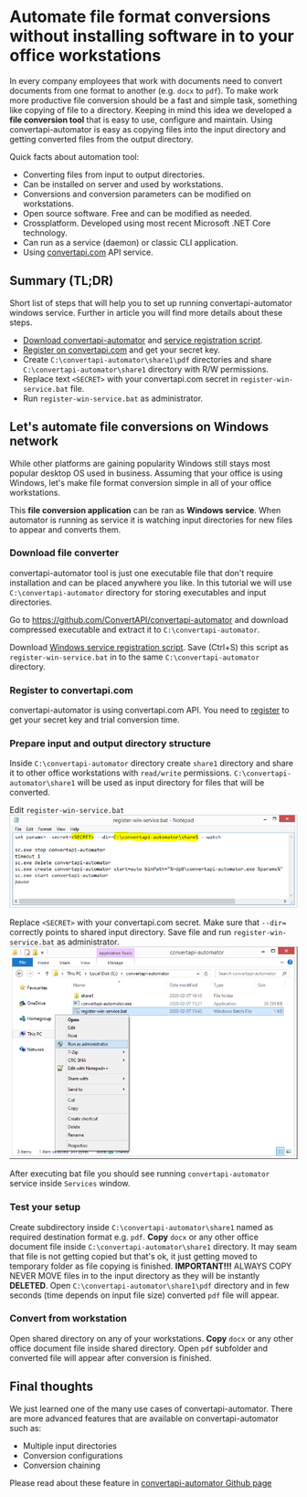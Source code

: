 # **Automate file format conversions** without installing software in to your office workstations
In every company employees that work with documents need to convert documents from one format to another (e.g. `docx` to `pdf`).
To make work more productive file conversion should be a fast and simple task, something like copying of file to a directory.
Keeping in mind this idea we developed a **file conversion tool** that is easy to use, configure and maintain.
Using convertapi-automator is easy as copying files into the input directory and getting converted files from the output directory.

Quick facts about automation tool:

- Converting files from input to output directories.
- Can be installed on server and used by workstations.
- Conversions and conversion parameters can be modified on workstations.
- Open source software. Free and can be modified as needed.
- Crossplatform. Developed using most recent Microsoft .NET Core technology.
- Can run as a service (daemon) or classic CLI application.
- Using [convertapi.com](https://www.convertapi.com) API service.
 
## Summary (TL;DR)
Short list of steps that will help you to set up running convertapi-automator windows service.
Further in article you will find more details about these steps.

- [Download convertapi-automator](https://github.com/ConvertAPI/convertapi-automator) and [service registration script](https://raw.githubusercontent.com/ConvertAPI/convertapi-automator/master/Cli/register-win-service.bat). 
- [Register on convertapi.com](https://www.convertapi.com/a/su) and get your secret key.
- Create `C:\convertapi-automator\share1\pdf` directories and share `C:\convertapi-automator\share1` directory with R/W permissions.
- Replace text `<SECRET>` with your convertapi.com secret in `register-win-service.bat` file.
- Run `register-win-service.bat` as administrator.
  

## Let's automate file conversions on Windows network
While other platforms are gaining popularity Windows still stays most popular desktop OS used in business.
Assuming that your office is using Windows, let's make file format conversion simple in all of your office workstations.

This **file conversion application** can be ran as **Windows service**.
When automator is running as service it is watching input directories for new files to appear and converts them.

### **Download file converter**
convertapi-automator tool is just one executable file that don't require installation and can be placed anywhere you like.
In this tutorial we will use `C:\convertapi-automator` directory for storing executables and input directories.

Go to https://github.com/ConvertAPI/convertapi-automator and download compressed executable and extract it to `C:\convertapi-automator`.

Download [Windows service registration script](https://raw.githubusercontent.com/ConvertAPI/convertapi-automator/master/Cli/register-win-service.bat).
Save (Ctrl+S) this script as `register-win-service.bat` in to the same `C:\convertapi-automator` directory. 

### Register to convertapi.com
convertapi-automator is using convertapi.com API.
You need to [register](https://www.convertapi.com/a/su) to get your secret key and trial conversion time. 

### Prepare input and output directory structure
Inside `C:\convertapi-automator` directory create `share1` directory and share it to other office workstations with `read/write` permissions.
`C:\convertapi-automator\share1` will be used as input directory for files that will be converted.

Edit `register-win-service.bat`
![Image description](register-service.png)

Replace `<SECRET>` with your convertapi.com secret.
Make sure that `--dir=` correctly points to shared input directory.
Save file and run `register-win-service.bat` as administrator.
![Image description](register-service-run.png)

After executing bat file you should see running `convertapi-automator` service inside `Services` window.

### Test your setup 
Create subdirectory inside `C:\convertapi-automator\share1` named as required destination format e.g. `pdf`.
**Copy** `docx` or any other office document file inside `C:\convertapi-automator\share1` directory.
It may seam that file is not getting copied but that's ok, it just getting moved to temporary folder as file copying is finished. 
**IMPORTANT!!!** ALWAYS COPY NEVER MOVE files in to the input directory as they will be instantly **DELETED**.
 Open `C:\convertapi-automator\share1\pdf` directory and in few seconds (time depends on input file size) converted `pdf` file will appear.

### Convert from workstation
Open shared directory on any of your workstations.
**Copy** `docx` or any other office document file inside shared directory.
Open `pdf` subfolder and converted file will appear after conversion is finished. 

## Final thoughts
We just learned one of the many use cases of convertapi-automator.
There are more advanced features that are available on convertapi-automator such as:

- Multiple input directories
- Conversion configurations
- Conversion chaining

Please read about these feature in [convertapi-automator Github page](https://github.com/ConvertAPI/convertapi-automator)
